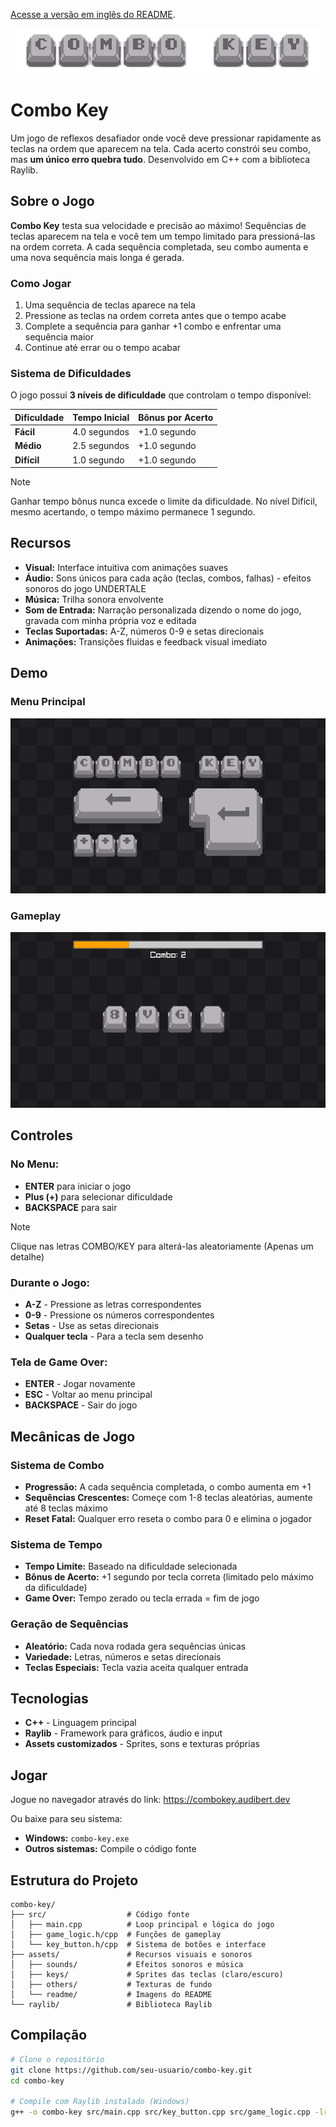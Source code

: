 [Acesse a versão em inglês do README](README.md).

<div align="center">
  <a href="https://combokey.audibert.dev">
    <img src="assets/readme/logo.png" alt="Combo Key"/>
  </a>
</div>

# Combo Key

Um jogo de reflexos desafiador onde você deve pressionar rapidamente as teclas na ordem que aparecem na tela. Cada acerto constrói seu combo, mas **um único erro quebra tudo**. Desenvolvido em C++ com a biblioteca Raylib.

## Sobre o Jogo

**Combo Key** testa sua velocidade e precisão ao máximo! Sequências de teclas aparecem na tela e você tem um tempo limitado para pressioná-las na ordem correta. A cada sequência completada, seu combo aumenta e uma nova sequência mais longa é gerada.

### Como Jogar

1. Uma sequência de teclas aparece na tela
2. Pressione as teclas na ordem correta antes que o tempo acabe
3. Complete a sequência para ganhar +1 combo e enfrentar uma sequência maior
4. Continue até errar ou o tempo acabar

### Sistema de Dificuldades

O jogo possui **3 níveis de dificuldade** que controlam o tempo disponível:

| Dificuldade | Tempo Inicial | Bônus por Acerto |
| ----------- | ------------- | ---------------- |
| **Fácil**   | 4.0 segundos  | +1.0 segundo     |
| **Médio**   | 2.5 segundos  | +1.0 segundo     |
| **Difícil** | 1.0 segundo   | +1.0 segundo     |

> [!NOTE]  
> Ganhar tempo bônus nunca excede o limite da dificuldade. No nível Difícil, mesmo acertando, o tempo máximo permanece 1 segundo.

## Recursos

- **Visual:** Interface intuitiva com animações suaves
- **Áudio:** Sons únicos para cada ação (teclas, combos, falhas) - efeitos sonoros do jogo UNDERTALE
- **Música:** Trilha sonora envolvente
- **Som de Entrada:** Narração personalizada dizendo o nome do jogo, gravada com minha própria voz e editada
- **Teclas Suportadas:** A-Z, números 0-9 e setas direcionais
- **Animações:** Transições fluidas e feedback visual imediato

## Demo

### Menu Principal

![Menu Principal](assets/readme/menu.png)

### Gameplay

![Gameplay](assets/readme/game.png)

## Controles

### No Menu:

- **ENTER** para iniciar o jogo
- **Plus (+)** para selecionar dificuldade
- **BACKSPACE** para sair

> [!NOTE]
> Clique nas letras COMBO/KEY para alterá-las aleatoriamente (Apenas um detalhe)

### Durante o Jogo:

- **A-Z** - Pressione as letras correspondentes
- **0-9** - Pressione os números correspondentes
- **Setas** - Use as setas direcionais
- **Qualquer tecla** - Para a tecla sem desenho

### Tela de Game Over:

- **ENTER** - Jogar novamente
- **ESC** - Voltar ao menu principal
- **BACKSPACE** - Sair do jogo

## Mecânicas de Jogo

### Sistema de Combo

- **Progressão:** A cada sequência completada, o combo aumenta em +1
- **Sequências Crescentes:** Começe com 1-8 teclas aleatórias, aumente até 8 teclas máximo
- **Reset Fatal:** Qualquer erro reseta o combo para 0 e elimina o jogador

### Sistema de Tempo

- **Tempo Limite:** Baseado na dificuldade selecionada
- **Bônus de Acerto:** +1 segundo por tecla correta (limitado pelo máximo da dificuldade)
- **Game Over:** Tempo zerado ou tecla errada = fim de jogo

### Geração de Sequências

- **Aleatório:** Cada nova rodada gera sequências únicas
- **Variedade:** Letras, números e setas direcionais
- **Teclas Especiais:** Tecla vazia aceita qualquer entrada

## Tecnologias

- **C++** - Linguagem principal
- **Raylib** - Framework para gráficos, áudio e input
- **Assets customizados** - Sprites, sons e texturas próprias

## Jogar

Jogue no navegador através do link: https://combokey.audibert.dev

Ou baixe para seu sistema:

- **Windows:** `combo-key.exe`
- **Outros sistemas:** Compile o código fonte

## Estrutura do Projeto

```
combo-key/
├── src/                  # Código fonte
│   ├── main.cpp          # Loop principal e lógica do jogo
│   ├── game_logic.h/cpp  # Funções de gameplay
│   └── key_button.h/cpp  # Sistema de botões e interface
├── assets/               # Recursos visuais e sonoros
│   ├── sounds/           # Efeitos sonoros e música
│   ├── keys/             # Sprites das teclas (claro/escuro)
│   ├── others/           # Texturas de fundo
│   └── readme/           # Imagens do README
└── raylib/               # Biblioteca Raylib
```

## Compilação

```bash
# Clone o repositório
git clone https://github.com/seu-usuario/combo-key.git
cd combo-key

# Compile com Raylib instalado (Windows)
g++ -o combo-key src/main.cpp src/key_button.cpp src/game_logic.cpp -lraylib -lopengl32 -lgdi32 -lwinmm
```
